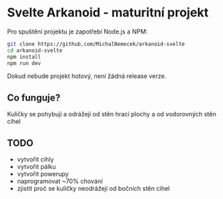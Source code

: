 # Svelte Arkanoid - maturitní projekt

Pro spuštění projektu je zapotřebí Node.js a NPM:

``` sh
git clone https://github.com/MichalNemecek/arkanoid-svelte
cd arkanoid-svelte
npm install
npm run dev
```

Dokud nebude projekt hotový, není žádná release verze.

## Co funguje?

Kuličky se pohybují a odrážejí od stěn hrací plochy a od vodorovných stěn cihel

## TODO

- vytvořit cihly
- vytvořit pálku
- vytvořit powerupy
- naprogramovat ~70% chování
- zjistit proč se kuličky neodrážejí od bočních stěn cihel
